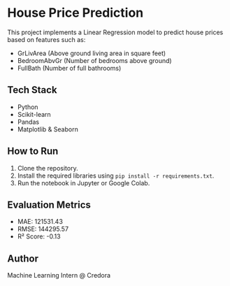 # House Price Prediction

This project implements a Linear Regression model to predict house prices based on features such as:

- GrLivArea (Above ground living area in square feet)
- BedroomAbvGr (Number of bedrooms above ground)
- FullBath (Number of full bathrooms)

## Tech Stack
- Python
- Scikit-learn
- Pandas
- Matplotlib & Seaborn

## How to Run
1. Clone the repository.
2. Install the required libraries using `pip install -r requirements.txt`.
3. Run the notebook in Jupyter or Google Colab.

## Evaluation Metrics
- MAE: 121531.43
- RMSE: 144295.57
- R² Score: -0.13

## Author
Machine Learning Intern @ Credora
